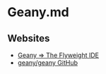 # Geany.md

## Websites

* [Geany => The Flyweight IDE](https://www.geany.org/)
* [geany/geany GitHub](https://github.com/geany/geany)
